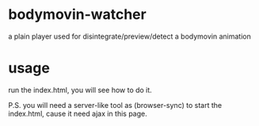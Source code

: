 # bodymovin-watcher
a plain player used for disintegrate/preview/detect a bodymovin animation

# usage
run the index.html, you will see how to do it. 

P.S. you will need a server-like tool as (browser-sync) to start the index.html, cause it need ajax in this page.


